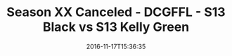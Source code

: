 ---
title: Season XX Canceled - DCGFFL - S13 Black vs S13 Kelly Green
teams-score:
- team: _teams/s13-black.md
  score: 24
- team: _teams/s13-kelly.md
  score: 6
mvp: J. Anderson (Black), A. Carr (Kelly)
game-ball: H. Noyes (Black), E. Mareish (Kelly)
season: 13
week:
date: '2016-11-17T15:36:35'
pageid: season-13-playoffs-november-13-2016-4811-vs-4817
---